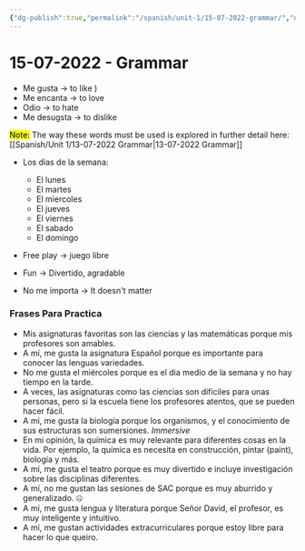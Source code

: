 ```yaml
---
{"dg-publish":true,"permalink":"/spanish/unit-1/15-07-2022-grammar/","dgHomeLink":true,"dgPassFrontmatter":false}
---
```


# 15-07-2022 - Grammar
- Me gusta → to like )
- Me encanta → to love
- Odio → to hate
- Me desugsta → to dislike

<mark class="Blue">Note:</mark> The way these words must be used is explored in further detail here: [[Spanish/Unit 1/13-07-2022 Grammar|13-07-2022 Grammar]]

- Los dias de la semana:
	- El lunes
	- El martes
	- El miercoles
	- El jueves
	- El viernes 
	- El sabado
	- El domingo

- Free play → juego libre
- Fun → Divertido, agradable
- No me importa → It doesn't matter
### Frases Para Practica

- Mis asignaturas favoritas son las ciencias y las matemáticas porque mis profesores son amables.
- A mí, me gusta la asignatura Español porque es importante para conocer las lenguas variedades. 
- No me gusta el miércoles porque es el dia medio de la semana y no hay tiempo en la tarde. 
- A veces, las asignaturas como las ciencias son difíciles para unas personas, pero si la escuela tiene los profesores atentos, que se pueden hacer fácil. 
- A mí, me gusta la biología porque los organismos, y el conocimiento de sus estructuras son sumersiones. *Immersive*
- En mi opinión, la química es muy relevante para diferentes cosas en la vida. Por ejemplo, la química es necesita en construcción, pintar (paint), biología y más. 
- A mí, me gusta el teatro porque es muy divertido e incluye investigación sobre las disciplinas diferentes.
- A mí, no me gustan las sesiones de SAC porque es muy aburrido y generalizado. 🤐
- A mí, me gusta lengua y literatura porque Señor David, el profesor, es muy inteligente y intuitivo.
- A mí, me gustan actividades extracurriculares porque estoy libre para hacer lo que queiro.